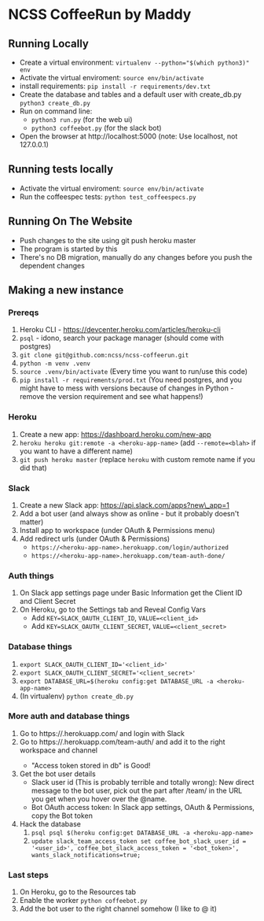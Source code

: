 # NCSS CoffeeRun by Maddy

## Running Locally
* Create a virtual environment:
  `virtualenv --python="$(which python3)" env`
* Activate the virtual enviroment:
  `source env/bin/activate`
* install requirements:
  `pip install -r requirements/dev.txt`
* Create the database and tables and a default user with create\_db.py
  `python3 create_db.py`
* Run on command line:
  * `python3 run.py` (for the web ui)
  * `python3 coffeebot.py` (for the slack bot)
* Open the browser at http://localhost:5000 (note: Use localhost, not 127.0.0.1)

## Running tests locally
 * Activate the virtual enviroment:
   `source env/bin/activate`
 * Run the coffeespec tests:
   `python test_coffeespecs.py`

## Running On The Website
* Push changes to the site using git push heroku master
* The program is started by this
* There's no DB migration, manually do any changes before you push the dependent changes

## Making a new instance

### Prereqs
1. Heroku CLI - https://devcenter.heroku.com/articles/heroku-cli
1. `psql` - idono, search your package manager (should come with postgres)
1. `git clone git@github.com:ncss/ncss-coffeerun.git`
1. `python -m venv .venv`
1. `source .venv/bin/activate` (Every time you want to run/use this code)
1. `pip install -r requirements/prod.txt` (You need postgres, and you might have to mess with versions because of changes in Python - remove the version requirement and see what happens!)

### Heroku
1. Create a new app: https://dashboard.heroku.com/new-app
1. `heroku heroku git:remote -a <heroku-app-name>` (add `--remote=<blah>` if you want to have a different name)
1. `git push heroku master` (replace `heroku` with custom remote name if you did that)

### Slack
1. Create a new Slack app: https://api.slack.com/apps?new\_app=1
1. Add a bot user (and always show as online - but it probably doesn't matter)
1. Install app to workspace (under OAuth & Permissions menu)
1. Add redirect urls (under OAuth & Permissions)
   - `https://<heroku-app-name>.herokuapp.com/login/authorized`
   - `https://<heroku-app-name>.herokuapp.com/team-auth-done/`

### Auth things
1. On Slack app settings page under Basic Information get the Client ID and Client Secret
1. On Heroku, go to the Settings tab and Reveal Config Vars
   - Add `KEY=SLACK_OAUTH_CLIENT_ID`, `VALUE=<client_id>`
   - Add `KEY=SLACK_OAUTH_CLIENT_SECRET`, `VALUE=<client_secret>`

### Database things
1. `export SLACK_OAUTH_CLIENT_ID='<client_id>'`
1. `export SLACK_OAUTH_CLIENT_SECRET='<client_secret>'`
1. `export DATABASE_URL=$(heroku config:get DATABASE_URL -a <heroku-app-name>`
1. (In virtualenv) `python create_db.py`

### More auth and database things
1. Go to https://<heroku-app-name>.herokuapp.com/ and login with Slack
1. Go to https://<heroku-app-name>.herokuapp.com/team-auth/ and add it to the right workspace and channel
   - "Access token stored in db" is Good!
1. Get the bot user details
   - Slack user id (This is probably terrible and totally wrong): New direct message to the bot user, pick out the part after /team/ in the URL you get when you hover over the @name.
   - Bot OAuth access token: In Slack app settings, OAuth & Permissions, copy the Bot token
1. Hack the database
   1. `psql psql $(heroku config:get DATABASE_URL -a <heroku-app-name>`
   1. `update slack_team_access_token set coffee_bot_slack_user_id = '<user_id>', coffee_bot_slack_access_token = '<bot_token>', wants_slack_notifications=true;`

### Last steps
1. On Heroku, go to the Resources tab
1. Enable the worker `python coffeebot.py`
1. Add the bot user to the right channel somehow (I like to @ it)
